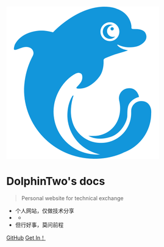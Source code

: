 ![logo](_media/icon.svg)


# DolphinTwo's docs

> Personal website for technical exchange

- 个人网站，仅做技术分享
-    -
- 但行好事，莫问前程


[GitHub](https://github.com/dolphintwo)
[Get In！](README.md)